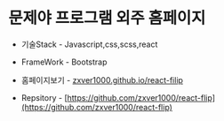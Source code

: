 
# 문제야 프로그램 외주 홈페이지


- 기술Stack - Javascript,css,scss,react
- FrameWork - Bootstrap

- 홈페이지보기 - [zxver1000.github.io/react-filip](zxver1000.github.io/react-filip)
- Repsitory - [https://github.com/zxver1000/react-flip](https://github.com/zxver1000/react-flip)
